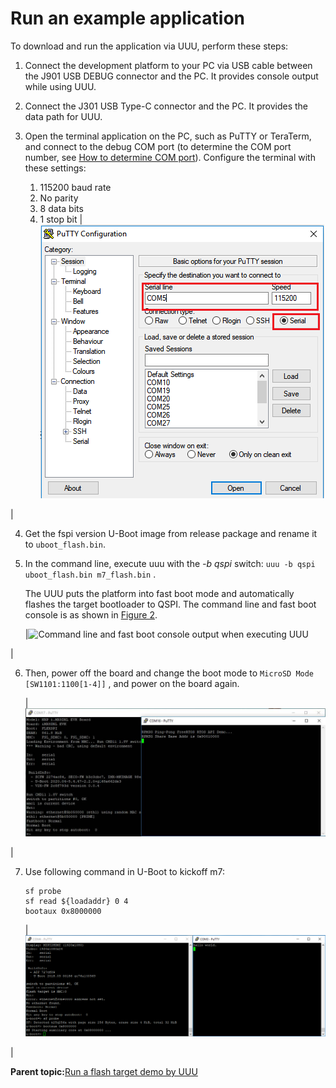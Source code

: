 # Run an example application

To download and run the application via UUU, perform these steps:

1.  Connect the development platform to your PC via USB cable between the J901 USB DEBUG connector and the PC. It provides console output while using UUU.
2.  Connect the J301 USB Type-C connector and the PC. It provides the data path for UUU.
3.  Open the terminal application on the PC, such as PuTTY or TeraTerm, and connect to the debug COM port \(to determine the COM port number, see [How to determine COM port](how_to_determine_com_port.md#)\). Configure the terminal with these settings:

    1.  115200 baud rate
    2.  No parity
    3.  8 data bits
    4.  1 stop bit
    |![](../images/flash_xip_terminal_putty_configuration_8mm.bmp "Terminal (PuTTY) configuration")

|

4.  Get the fspi version U-Boot image from release package and rename it to `uboot_flash.bin`.
5.  In the command line, execute uuu with the *-b qspi* switch: `uuu -b qspi uboot_flash.bin m7_flash.bin` .

    The UUU puts the platform into fast boot mode and automatically flashes the target bootloader to QSPI. The command line and fast boot console is as shown in [Figure 2](run_an_example_application.md#COMMANDLINSEFASTBOOT).

    |![](../images/figure_28.png "Command line and fast boot console output when executing
            UUU")

|

6.  Then, power off the board and change the boot mode to `MicroSD Mode [SW1101:1100[1-4]]` , and power on the board again.

    |![](../images/u-boot_and_m4_demo_output_8dxl.png "U-Boot and M4 demo output")

|

7.  Use following command in U-Boot to kickoff m7:

    ```
    sf probe
    sf read ${loadaddr} 0 4
    bootaux 0x8000000
    ```

    |![](../images/figure_29.png "Console output from QSPI Boot")

|


**Parent topic:**[Run a flash target demo by UUU](../topics/run_a_flash_target_demo_by_uuu.md)

